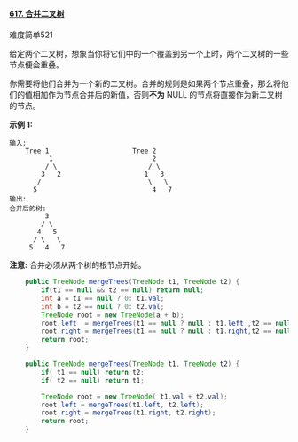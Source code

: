 #### [617. 合并二叉树](https://leetcode-cn.com/problems/merge-two-binary-trees/)

难度简单521

给定两个二叉树，想象当你将它们中的一个覆盖到另一个上时，两个二叉树的一些节点便会重叠。

你需要将他们合并为一个新的二叉树。合并的规则是如果两个节点重叠，那么将他们的值相加作为节点合并后的新值，否则**不为** NULL 的节点将直接作为新二叉树的节点。

**示例 1:**

```
输入: 
	Tree 1                     Tree 2                  
          1                         2                             
         / \                       / \                            
        3   2                     1   3                        
       /                           \   \                      
      5                             4   7                  
输出: 
合并后的树:
	     3
	    / \
	   4   5
	  / \   \ 
	 5   4   7
```

**注意:** 合并必须从两个树的根节点开始。

```java
    public TreeNode mergeTrees(TreeNode t1, TreeNode t2) {
        if(t1 == null && t2 == null) return null;
        int a = t1 == null ? 0: t1.val;
        int b = t2 == null ? 0: t2.val;
        TreeNode root = new TreeNode(a + b);
        root.left  = mergeTrees(t1 == null ? null : t1.left ,t2 == null ? null : t2.left );
        root.right = mergeTrees(t1 == null ? null : t1.right,t2 == null ? null : t2.right);
        return root;
    }
```

```java
    public TreeNode mergeTrees(TreeNode t1, TreeNode t2) {
        if( t1 == null) return t2;
        if( t2 == null) return t1;

        TreeNode root = new TreeNode( t1.val + t2.val);
        root.left = mergeTrees(t1.left, t2.left);
        root.right = mergeTrees(t1.right, t2.right);
        return root;
    }
```



